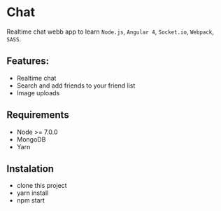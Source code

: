# Chat  

Realtime chat webb app to learn `Node.js`, `Angular 4`, `Socket.io`, `Webpack`, `SASS`.

## Features: 

- Realtime chat
- Search and add friends to your friend list
- Image uploads

## Requirements

- Node >= 7.0.0
- MongoDB
- Yarn

## Instalation

- clone this project
- yarn install
- npm start 


